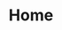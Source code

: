---
title: "Index"
type: home
layout: home
seo:
  keywords: 'web development, cloud development, AWS services'
  meta-title: Team of highly qualified software engineers
  metaDescription: >-
    Team of highly qualified software engineers at your service. web and mobile
    app development, CRM, API and CMS integration.
title: Home
h1: Team of **highly qualified** software engineers at your service
intro: >
  The **fastest** way to grow your **business** is to use leading technologies
  to your advantage. Connect all your systems, data sheets, client and business
  information into one mean machine and be the master of your business. Don’t
  let business opportunities or potential risk go under your radar just because
  you couldn’t get your data sheets and clients synchronized.


  Make **higher client conversion** by employing **UX design** techniques and
  appealing beautiful design to your public websites or social network.
  **Connect your websites with CRM** and track your client preferences, get to
  know them better and offer them what they need at the right time. We are sure
  that will boost your revenues.


  **Use software to speed up your process** and save time for more important
  things - your business. Don’t spend hours and hours by trying to manually
  export any analyze information. Your time is crucial to you, spend it more
  efficient by concentrating on the things you already know
slider:
  - image: /img/1.jpg
    title: Add qualified and experienced people to your development team
  - image: /img/website_development.jpg
    subtitle: >-
      Experienced team in UI design and UX. Make web applicatinos that users
      will love
    title: Web app development
sections:
  - animation: fadeInUp
    class: text-left
    content: >-
      We bring a **personal** and **effective** approach to every project we
      work on, which is why our clients love us and why they keep coming back.
      We highly value quality and we try to find the best balance between our
      **quality** assurance and client's expenses. 


      You shouldn’t spend tons of money on SAP or in-house software, because
      software life-span is short and becoming shorter every day. Rather than
      buying a pure software consider buying a service. **Services evolve,
      programs don’t**!
    icon: icon-coffee left fadeInUp
    title: A fact worth a **thousand** words
    type: fact
  - animation: none
    class: text-left
    content: >-
      We investigate our client's needs and try to **solve business problems**
      with simple and intuitive technology solutions and focusing on things that
      are most important to clients - NOT computers!


      Our client’s goals are our primary target and focus should stay on those.
      Technical difficulties and similar obstacles are not something that is
      important to our clients - it’s up to us to solve it, not our clients! 


      We involve our client’s into our development process by applying **UX
      interaction design** method to produce high quality software/service and
      fulfill their expectations. We also use small steps approach with
      **iterative software development** to detect potential problems in design
      and we correct them at the very beginning. Design flaws can be huge
      problems if they are not detected at the right time.
    icon: icon-tablet right
    title: Our development process
    type: development
testimonials:
  - {}
---